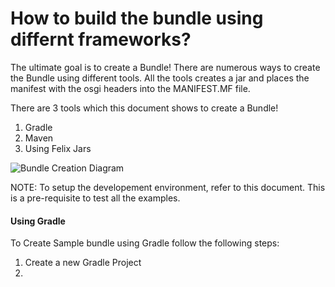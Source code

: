 # How to build the bundle using differnt frameworks?

The ultimate goal is to create a Bundle! There are numerous ways to create the Bundle using different tools. All the tools creates a jar and places the manifest with the osgi headers into the MANIFEST.MF file.

There are 3 tools which this document shows to create a Bundle!
1. Gradle
2. Maven
3. Using Felix Jars

![Bundle Creation Diagram](https://cloud.githubusercontent.com/assets/6482380/7669608/6c3ec5c6-fc9a-11e4-9690-aad25040f166.png)

NOTE:  To setup the developement environment, refer to this document. This is a pre-requisite to test all the examples.

#### Using Gradle

To Create Sample bundle using Gradle follow the following steps:
1. Create a new Gradle Project
2. 
